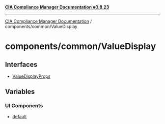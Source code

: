 [**CIA Compliance Manager Documentation v0.8.23**](../../../README.md)

***

[CIA Compliance Manager Documentation](../../../modules.md) / components/common/ValueDisplay

# components/common/ValueDisplay

## Interfaces

- [ValueDisplayProps](interfaces/ValueDisplayProps.md)

## Variables

### UI Components

- [default](variables/default.md)
